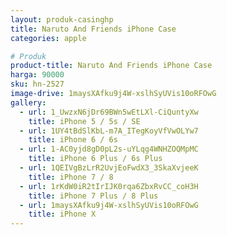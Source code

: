 ```yaml
---
layout: produk-casinghp
title: Naruto And Friends iPhone Case
categories: apple

# Produk
product-title: Naruto And Friends iPhone Case
harga: 90000
sku: hn-2527
image-drive: 1maysXAfku9j4W-xslhSyUVis10oRFOwG
gallery:
  - url: 1_UwzxN6jDr69BWn5wEtLXl-CiQuntyXw
    title: iPhone 5 / 5s / SE
  - url: 1UY4tBdSlKbL-m7A_ITegKoyVfVwOLYw7
    title: iPhone 6 / 6s
  - url: 1-AC0yjd8gD0pL2s-uYLqg4WNHZOQMpMC
    title: iPhone 6 Plus / 6s Plus
  - url: 1QEIVgBzLrR2UvjEoFwdX3_3SkaXvjeeK
    title: iPhone 7 / 8
  - url: 1rKdW0iR2tIrIJK0rqa6ZbxRvCC_coH3H
    title: iPhone 7 Plus / 8 Plus
  - url: 1maysXAfku9j4W-xslhSyUVis10oRFOwG
    title: iPhone X
---
```

